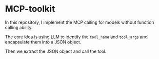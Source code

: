 # MCP-toolkit

In this repository, I implement the MCP calling for models without function calling ability.

The core idea is using LLM to identify the `tool_name` and `tool_args` and encapsulate them into a JSON object.

Then we extract the JSON object and call the tool.
